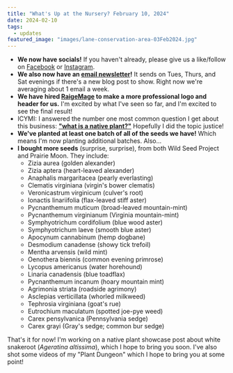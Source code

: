 ```yaml
---
title: "What's Up at the Nursery? February 10, 2024"
date: 2024-02-10
tags:
  - updates
featured_image: "images/lane-conservation-area-03Feb2024.jpg"
---
```


- **We now have socials!** If you haven't already, please give us a like/follow on [Facebook](https://www.facebook.com/profile.php?id=61556070398055) or [Instagram](https://www.instagram.com/redtrilliumgardens/).
- **We also now have an [email newsletter](/newsletter)!** It sends on Tues, Thurs, and Sat evenings if there's a new blog post to show. Right now we're averaging about 1 email a week. 
- **We have hired [RaigeMage](https://raigemage.artstation.com/) to make a more professional logo and header for us.** I'm excited by what I've seen so far, and I'm excited to see the final result!
- ICYMI: I answered the number one most common question I get about this business: **["what is a native plant?"](/posts/what-is-a-native-plant)** Hopefully I did the topic justice!
- **We've planted at least one batch of all of the seeds we have!** Which means I'm now planting additional batches. Also...
- **I bought more seeds** (surprise, surprise), from both Wild Seed Project and Prairie Moon. They include:
  - Zizia aurea (golden alexander)
  - Zizia aptera (heart-leaved alexander)
  - Anaphalis margaritacea (pearly everlasting)
  - Clematis virginiana (virgin's bower clematis)
  - Veronicastrum virginicum (culver's root)
  - Ionactis linariifolia (flax-leaved stiff aster)
  - Pycnanthemum muticum (broad-leaved mountain-mint)
  - Pycnanthemum virginianum (Virginia mountain-mint)
  - Symphyotrichum cordifolium (blue wood aster)
  - Symphyotrichum laeve (smooth blue aster)
  - Apocynum cannabinum (hemp dogbane)
  - Desmodium canadense (showy tick trefoil)
  - Mentha arvensis (wild mint)
  - Oenothera biennis (common evening primrose)
  - Lycopus americanus (water horehound)
  - Linaria canadensis (blue toadflax)
  - Pycnanthemum incanum (hoary mountain mint)
  - Agrimonia striata (roadside agrimony)
  - Asclepias verticillata (whorled milkweed)
  - Tephrosia virginiana (goat's rue)
  - Eutrochium maculatum (spotted joe-pye weed)
  - Carex pensylvanica (Pennsylvania sedge)
  - Carex grayi (Gray's sedge; common bur sedge)

That's it for now! I'm working on a native plant showcase post about white snakeroot (*Ageratina altissima*), which I hope to bring you soon. I've also shot some videos of my "Plant Dungeon" which I hope to bring you at some point!
